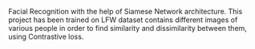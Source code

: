 Facial Recognition with the help of Siamese Network architecture.
This project has been trained on LFW dataset contains different images of various people in order to find similarity and dissimilarity between them, using Contrastive loss.
